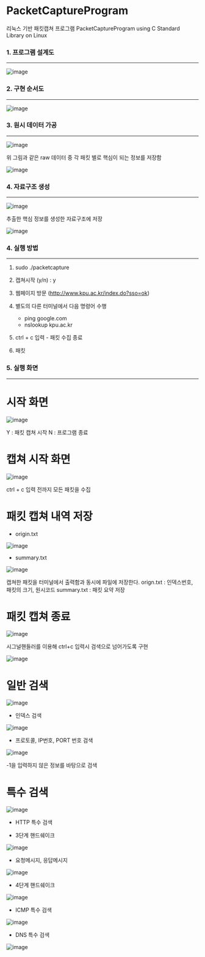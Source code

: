 # PacketCaptureProgram
리눅스 기반 패킷캡쳐 프로그램
PacketCaptureProgram using C Standard Library on Linux



### 1. 프로그램 설계도
------------------------------

![image](https://user-images.githubusercontent.com/48792627/126118667-f7b7cdb3-c705-4ea1-a669-ec080e3b850d.png)





### 2. 구현 순서도
------------------------------

![image](https://user-images.githubusercontent.com/48792627/126118838-7d26c1b9-1c4f-4326-ba3b-cb9d1df6d8f7.png)



 
### 3. 원시 데이터 가공
------------------------------

![image](https://user-images.githubusercontent.com/48792627/126120100-2a6cb77d-402c-4c6e-a492-572841442d8f.png)

위 그림과 같은 raw 데이터 중 각 패킷 별로 핵심이 되는 정보를 저장함


![image](https://user-images.githubusercontent.com/48792627/126120329-d4257af8-604f-4cb7-a14e-641c76f9beb9.png)




### 4. 자료구조 생성
------------------------------

![image](https://user-images.githubusercontent.com/48792627/126120415-103cfc73-a440-44a2-9a93-9026d8ada9fc.png)

추출한 핵심 정보를 생성한 자료구조에 저장


![image](https://user-images.githubusercontent.com/48792627/126120572-d8e31b1c-56f8-453e-bf5c-f48536087551.png)





### 4. 실행 방법
------------------------------

1. sudo ./packetcapture

2. 캡쳐시작 (y/n) :  y

3. 웹페이지 방문 (http://www.kpu.ac.kr/index.do?sso=ok) 

4. 별도의 다른 터미널에서 다음 명령어 수행
    - ping google.com
    - nslookup kpu.ac.kr

5. ctrl + c 입력 - 패킷 수집 종료

6. 패킷 

 
### 5. 실행 화면
------------------------------

# 시작 화면

![image](https://user-images.githubusercontent.com/48792627/126118937-375a773a-32e0-4681-a0aa-4d3ef1c35045.png)

Y : 패킷 캡쳐 시작
N : 프로그램 종료



# 캡쳐 시작 화면

![image](https://user-images.githubusercontent.com/48792627/126119027-9f247960-416e-4adf-936e-1d3b25f90f7f.png)

ctrl + c 입력 전까지 모든 패킷을 수집



# 패킷 캡쳐 내역 저장

- origin.txt

![image](https://user-images.githubusercontent.com/48792627/126119216-09b5b83d-f0af-4f38-9820-3f9d855ab7fe.png)



- summary.txt

![image](https://user-images.githubusercontent.com/48792627/126119234-a9ee2264-4ed6-4704-a948-c6e67ba3623b.png)



캡쳐한 패킷을 터미널에서 출력함과 동시에 파일에 저장한다.
orign.txt : 인덱스번호, 패킷의 크기, 원시코드
summary.txt : 패킷 요약 저장


# 패킷 캡쳐 종료

![image](https://user-images.githubusercontent.com/48792627/126119336-77fe598b-de33-494b-aba9-e60e0ca197ce.png)


시그널핸들러를 이용해 ctrl+c 입력시 검색으로 넘어가도록 구현

![image](https://user-images.githubusercontent.com/48792627/126119393-a25df89a-e3cc-47b6-b6fe-7374d1ab89d2.png)




# 일반 검색

![image](https://user-images.githubusercontent.com/48792627/126119494-c1774b46-44df-4653-8c6e-d609a1e4d90e.png)


* 인덱스 검색

![image](https://user-images.githubusercontent.com/48792627/126119565-fb85e18a-3278-42cf-ba1b-6562f07045ee.png)



* 프로토콜, IP번호, PORT 번호 검색

![image](https://user-images.githubusercontent.com/48792627/126119588-1def4b02-4008-4aaf-96a9-f21bfed55f3a.png)

-1을 입력하지 않은 정보를 바탕으로 검색





# 특수 검색

![image](https://user-images.githubusercontent.com/48792627/126119650-790ab5d9-8075-4355-9fad-490cadfe12e8.png)



* HTTP 특수 검색


- 3단계 핸드쉐이크

![image](https://user-images.githubusercontent.com/48792627/126119795-6ea58607-fc69-4f9c-8555-f1cc8c2414b0.png)


- 요청메시지, 응답메시지

![image](https://user-images.githubusercontent.com/48792627/126119844-82054bf4-6ae1-46f4-856e-0835e0964a1d.png)


- 4단계 핸드쉐이크

![image](https://user-images.githubusercontent.com/48792627/126119897-38c79c5f-ccf1-40b5-88b1-e915abb88f03.png)




* ICMP 특수 검색

![image](https://user-images.githubusercontent.com/48792627/126119946-c2a3b5a0-6161-4a6e-bc04-fe53c46bea60.png)


* DNS 특수 검색

![image](https://user-images.githubusercontent.com/48792627/126119987-32fac74e-1c59-4d2f-aa89-de30cec07889.png)



